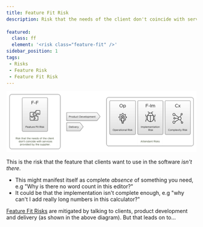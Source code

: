 ```yaml
---
title: Feature Fit Risk
description: Risk that the needs of the client don't coincide with services provided by the supplier.

featured: 
  class: ff
  element: '<risk class="feature-fit" />'
sidebar_position: 1
tags: 
 - Risks
 - Feature Risk
 - Feature Fit Risk
---
```


![Feature Fit Risk](/img/generated/risks/feature/feature-fit-risk.png) 

This is the risk that the feature that clients want to use in the software _isn't there_.

 - This might manifest itself as complete _absence_ of something you need, e.g "Why is there no word count in this editor?"
 - It could be that the implementation isn't complete enough, e.g "why can't I add really long numbers in this calculator?"
 
[Feature Fit Risks](#feature-fit-risk) are mitigated by talking to clients, product development and delivery (as shown in the above diagram).  But that leads on to...